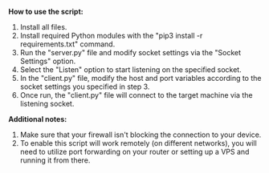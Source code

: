 **How to use the script:**

1. Install all files.
2. Install required Python modules with the "pip3 install -r requirements.txt" command.
3. Run the "server.py" file and modify socket settings via the "Socket Settings" option.
4. Select the "Listen" option to start listening on the specified socket.
5. In the "client.py" file, modify the host and port variables according to the socket settings you specified in step 3.
6. Once run, the "client.py" file will connect to the target machine via the listening socket.


**Additional notes:**

1. Make sure that your firewall isn't blocking the connection to your device.
2. To enable this script will work remotely (on different networks), you will need to utilize port forwarding on your router or setting up a VPS and running it from there.
